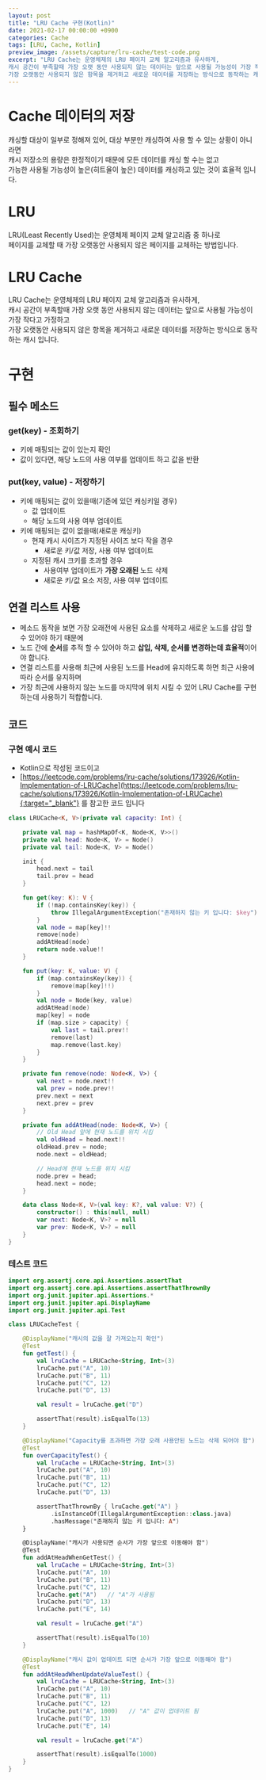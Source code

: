 ```yaml
---
layout: post
title: "LRU Cache 구현(Kotlin)"
date: 2021-02-17 00:00:00 +0900
categories: Cache
tags: [LRU, Cache, Kotlin]
preview_image: /assets/capture/lru-cache/test-code.png
excerpt: "LRU Cache는 운영체제의 LRU 페이지 교체 알고리즘과 유사하게,  
캐시 공간이 부족할때 가장 오랫 동안 사용되지 않는 데이터는 앞으로 사용될 가능성이 가장 작다고 가정하고  
가장 오랫동안 사용되지 않은 항목을 제거하고 새로운 데이터를 저장하는 방식으로 동작하는 캐시 입니다."
---
```


# Cache 데이터의 저장
캐싱할 대상이 일부로 정해져 있어, 대상 부분만 캐싱하여 사용 할 수 있는 상황이 아니라면  
캐시 저장소의 용량은 한정적이기 때문에 모든 데이터를 캐싱 할 수는 없고  
가능한 사용될 가능성이 높은(히트율이 높은) 데이터를 캐싱하고 있는 것이 효율적 입니다.

# LRU
LRU(Least Recently Used)는 운영체제 페이지 교체 알고리즘 중 하나로  
페이지를 교체할 때 가장 오랫동안 사용되지 않은 페이지를 교체하는 방법입니다.

# LRU Cache
LRU Cache는 운영체제의 LRU 페이지 교체 알고리즘과 유사하게,  
캐시 공간이 부족할때 가장 오랫 동안 사용되지 않는 데이터는 앞으로 사용될 가능성이 가장 작다고 가정하고  
가장 오랫동안 사용되지 않은 항목을 제거하고 새로운 데이터를 저장하는 방식으로 동작하는 캐시 입니다.  

# 구현

## 필수 메소드

### get(key) - 조회하기
  - 키에 매핑되는 값이 있는지 확인
  - 값이 있다면, 해당 노드의 사용 여부를 업데이트 하고 값을 반환

### put(key, value) - 저장하기
  - 키에 매핑되는 값이 있을때(기존에 있던 캐싱키일 경우)
    - 값 업데이트
    - 해당 노드의 사용 여부 업데이트
  - 키에 매핑되는 값이 없을때(새로운 캐싱키)
    - 현재 캐시 사이즈가 지정된 사이즈 보다 작을 경우
      - 새로운 키/값 저장, 사용 여부 업데이트 
    - 지정된 캐시 크키를 초과할 경우
      - 사용여부 업데이트가 **가장 오래된** 노드 삭제
      - 새로운 키/값 요소 저장, 사용 여부 업데이트

## 연결 리스트 사용
- 메소드 동작을 보면 가장 오래전에 사용된 요소를 삭제하고 새로운 노드를 삽입 할 수 있어야 하기 때문에
- 노드 간에 **순서**를 추적 할 수 있어야 하고 **삽입, 삭제, 순서를 변경하는데 효율적**이어야 합니다.
- 연결 리스트를 사용해 최근에 사용된 노드를 Head에 유지하도록 하면 최근 사용에 따라 순서를 유지하며
- 가장 최근에 사용하지 않는 노드를 마지막에 위치 시킬 수 있어 LRU Cache를 구현하는데 사용하기 적합합니다.

## 코드
### 구현 예시 코드
- Kotlin으로 작성된 코드이고
- [https://leetcode.com/problems/lru-cache/solutions/173926/Kotlin-Implementation-of-LRUCache](https://leetcode.com/problems/lru-cache/solutions/173926/Kotlin-Implementation-of-LRUCache){:target="_blank"} 를 참고한 코드 입니다
```kotlin
class LRUCache<K, V>(private val capacity: Int) {

    private val map = hashMapOf<K, Node<K, V>>()
    private val head: Node<K, V> = Node()
    private val tail: Node<K, V> = Node()

    init {
        head.next = tail
        tail.prev = head
    }

    fun get(key: K): V {
        if (!map.containsKey(key)) {
            throw IllegalArgumentException("존재하지 않는 키 입니다: $key")
        }
        val node = map[key]!!
        remove(node)
        addAtHead(node)
        return node.value!!
    }

    fun put(key: K, value: V) {
        if (map.containsKey(key)) {
            remove(map[key]!!)
        }
        val node = Node(key, value)
        addAtHead(node)
        map[key] = node
        if (map.size > capacity) {
            val last = tail.prev!!
            remove(last)
            map.remove(last.key)
        }
    }

    private fun remove(node: Node<K, V>) {
        val next = node.next!!
        val prev = node.prev!!
        prev.next = next
        next.prev = prev
    }

    private fun addAtHead(node: Node<K, V>) {
        // Old Head 앞에 현재 노드를 위치 시킴
        val oldHead = head.next!!
        oldHead.prev = node;
        node.next = oldHead;

        // Head에 현재 노드를 위치 시킴
        node.prev = head;
        head.next = node;
    }

    data class Node<K, V>(val key: K?, val value: V?) {
        constructor() : this(null, null)
        var next: Node<K, V>? = null
        var prev: Node<K, V>? = null
    }
}
```

### 테스트 코드
```kotlin
import org.assertj.core.api.Assertions.assertThat
import org.assertj.core.api.Assertions.assertThatThrownBy
import org.junit.jupiter.api.Assertions.*
import org.junit.jupiter.api.DisplayName
import org.junit.jupiter.api.Test

class LRUCacheTest {

    @DisplayName("캐시의 값을 잘 가져오는지 확인")
    @Test
    fun getTest() {
        val lruCache = LRUCache<String, Int>(3)
        lruCache.put("A", 10)
        lruCache.put("B", 11)
        lruCache.put("C", 12)
        lruCache.put("D", 13)

        val result = lruCache.get("D")

        assertThat(result).isEqualTo(13)
    }

    @DisplayName("Capacity를 초과하면 가장 오래 사용안된 노드는 삭제 되어야 함")
    @Test
    fun overCapacityTest() {
        val lruCache = LRUCache<String, Int>(3)
        lruCache.put("A", 10)
        lruCache.put("B", 11)
        lruCache.put("C", 12)
        lruCache.put("D", 13)

        assertThatThrownBy { lruCache.get("A") }
            .isInstanceOf(IllegalArgumentException::class.java)
            .hasMessage("존재하지 않는 키 입니다: A")
    }

    @DisplayName("캐시가 사용되면 순서가 가장 앞으로 이동해야 함")
    @Test
    fun addAtHeadWhenGetTest() {
        val lruCache = LRUCache<String, Int>(3)
        lruCache.put("A", 10)
        lruCache.put("B", 11)
        lruCache.put("C", 12)
        lruCache.get("A")   // "A"가 사용됨
        lruCache.put("D", 13)
        lruCache.put("E", 14)

        val result = lruCache.get("A")

        assertThat(result).isEqualTo(10)
    }

    @DisplayName("캐시 값이 업데이트 되면 순서가 가장 앞으로 이동해야 함")
    @Test
    fun addAtHeadWhenUpdateValueTest() {
        val lruCache = LRUCache<String, Int>(3)
        lruCache.put("A", 10)
        lruCache.put("B", 11)
        lruCache.put("C", 12)
        lruCache.put("A", 1000)   // "A" 값이 업데이트 됨
        lruCache.put("D", 13)
        lruCache.put("E", 14)

        val result = lruCache.get("A")

        assertThat(result).isEqualTo(1000)
    }
}
```